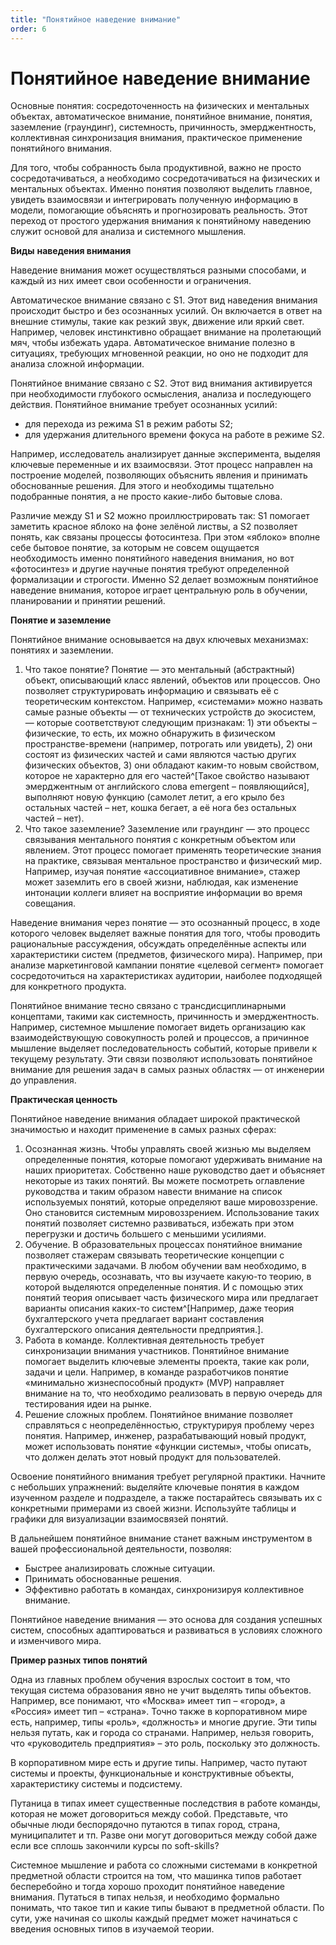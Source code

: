 ```yaml
---
title: "Понятийное наведение внимание"
order: 6
---
```


# Понятийное наведение внимание

Основные понятия: cосредоточенность на физических и ментальных объектах, автоматическое внимание, понятийное внимание, понятия, заземление (граундинг), системность, причинность, эмерджентность, коллективная синхронизация внимания, практическое применение понятийного внимания.

Для того, чтобы собранность была продуктивной, важно не просто сосредотачиваться, а необходимо сосредотачиваться на физических и ментальных объектах. Именно понятия позволяют выделить главное, увидеть взаимосвязи и интегрировать полученную информацию в модели, помогающие объяснять и прогнозировать реальность. Этот переход от простого удержания внимания к понятийному наведению служит основой для анализа и системного мышления.

**Виды** **наведения внимания**

Наведение внимания может осуществляться разными способами, и каждый из них имеет свои особенности и ограничения.

Автоматическое внимание связано с S1. Этот вид наведения внимания происходит быстро и без осознанных усилий. Он включается в ответ на внешние стимулы, такие как резкий звук, движение или яркий свет. Например, человек инстинктивно обращает внимание на пролетающий мяч, чтобы избежать удара. Автоматическое внимание полезно в ситуациях, требующих мгновенной реакции, но оно не подходит для анализа сложной информации.

Понятийное внимание связано с S2. Этот вид внимания активируется при необходимости глубокого осмысления, анализа и последующего действия. Понятийное внимание требует осознанных усилий:

* для перехода из режима S1 в режим работы S2;
* для удержания длительного времени фокуса на работе в режиме S2.

Например, исследователь анализирует данные эксперимента, выделяя ключевые переменные и их взаимосвязи. Этот процесс направлен на построение моделей, позволяющих объяснить явления и принимать обоснованные решения. Для этого и необходимы тщательно подобранные понятия, а не просто какие-либо бытовые слова.

Различие между S1 и S2 можно проиллюстрировать так: S1 помогает заметить красное яблоко на фоне зелёной листвы, а S2 позволяет понять, как связаны процессы фотосинтеза. При этом «яблоко» вполне себе бытовое понятие, за которым не совсем ощущается необходимость именно понятийного наведения внимания, но вот «фотосинтез» и другие научные понятия требуют определенной формализации и строгости. Именно S2 делает возможным понятийное наведение внимания, которое играет центральную роль в обучении, планировании и принятии решений.

**Понятие и заземление**

Понятийное внимание основывается на двух ключевых механизмах: понятиях и заземлении.

1. Что такое понятие? Понятие — это ментальный (абстрактный) объект, описывающий класс явлений, объектов или процессов. Оно позволяет структурировать информацию и связывать её с теоретическим контекстом. Например, «системами» можно назвать самые разные объекты — от технических устройств до экосистем, — которые соответствуют следующим признакам: 1) эти объекты – физические, то есть, их можно обнаружить в физическом пространстве-времени (например, потрогать или увидеть), 2) они состоят из физических частей и сами являются частью других физических объектов, 3) они обладают каким-то новым свойством, которое не характерно для его частей^[Такое свойство называют эмерджентным от английского слова emergent – появляющийся], выполняют новую функцию (самолет летит, а его крыло без остальных частей – нет, кошка бегает, а её нога без остальных частей – нет).
2. Что такое заземление? Заземление или граундинг — это процесс связывания ментального понятия с конкретным объектом или явлением. Этот процесс помогает применять теоретические знания на практике, связывая ментальное пространство и физический мир. Например, изучая понятие «ассоциативное внимание», стажер может заземлить его в своей жизни, наблюдая, как изменение интонации коллеги влияет на восприятие информации во время совещания.

Наведение внимания через понятие — это осознанный процесс, в ходе которого человек выделяет важные понятия для того, чтобы проводить рациональные рассуждения, обсуждать определённые аспекты или характеристики систем (предметов, физического мира). Например, при анализе маркетинговой кампании понятие «целевой сегмент» помогает сосредоточиться на характеристиках аудитории, наиболее подходящей для конкретного продукта.

Понятийное внимание тесно связано с трансдисциплинарными концептами, такими как системность, причинность и эмерджентность. Например, системное мышление помогает видеть организацию как взаимодействующую совокупность ролей и процессов, а причинное мышление выделяет последовательность событий, которые привели к текущему результату. Эти связи позволяют использовать понятийное внимание для решения задач в самых разных областях — от инженерии до управления.

**Практическая ценность**

Понятийное наведение внимания обладает широкой практической значимостью и находит применение в самых разных сферах:

1. Осознанная жизнь. Чтобы управлять своей жизнью мы выделяем определенные понятия, которые помогают удерживать внимание на наших приоритетах. Собственно наше руководство дает и объясняет некоторые из таких понятий. Вы можете посмотреть оглавление руководства и таким образом навести внимание на список используемых понятий, которые определяют ваше мировоззрение. Оно становится системным мировоззрением. Использование таких понятий позволяет системно развиваться, избежать при этом перегрузки и достичь большего с меньшими усилиями.
2. Обучение. В образовательных процессах понятийное внимание позволяет стажерам связывать теоретические концепции с практическими задачами. В любом обучении вам необходимо, в первую очередь, осознавать, что вы изучаете какую-то теорию, в которой выделяются определенные понятия. И с помощью этих понятий теория описывает часть физического мира или предлагает варианты описания каких-то систем^[Например, даже теория бухгалтерского учета предлагает вариант составления бухгалтерского описания деятельности предприятия.].
3. Работа в команде. Коллективная деятельность требует синхронизации внимания участников. Понятийное внимание помогает выделить ключевые элементы проекта, такие как роли, задачи и цели. Например, в команде разработчиков понятие «минимально жизнеспособный продукт» (MVP) направляет внимание на то, что необходимо реализовать в первую очередь для тестирования идеи на рынке.
4. Решение сложных проблем. Понятийное внимание позволяет справляться с неопределённостью, структурируя проблему через понятия. Например, инженер, разрабатывающий новый продукт, может использовать понятие «функции системы», чтобы описать, что должен делать этот новый продукт для пользователей.

Освоение понятийного внимания требует регулярной практики. Начните с небольших упражнений: выделяйте ключевые понятия в каждом изученном разделе и подразделе, а также постарайтесь связывать их с конкретными примерами из своей жизни. Используйте таблицы и графики для визуализации взаимосвязей понятий.

В дальнейшем понятийное внимание станет важным инструментом в вашей профессиональной деятельности, позволяя:

* Быстрее анализировать сложные ситуации.
* Принимать обоснованные решения.
* Эффективно работать в командах, синхронизируя коллективное внимание.

Понятийное наведение внимания — это основа для создания успешных систем, способных адаптироваться и развиваться в условиях сложного и изменчивого мира.

**Пример разных типов понятий**

Одна из главных проблем обучения взрослых состоит в том, что текущая система образования явно не учит выделять типы объектов. Например, все понимают, что «Москва» имеет тип – «город», а «Россия» имеет тип – «страна». Точно также в корпоративном мире есть, например, типы «роль», «должность» и многие другие. Эти типы нельзя путать, как и города со странами. Например, нельзя говорить, что «руководитель предприятия» – это роль, поскольку это должность.

В корпоративном мире есть и другие типы. Например, часто путают системы и проекты, функциональные и конструктивные объекты, характеристику системы и подсистему.

Путаница в типах имеет существенные последствия в работе команды, которая не может договориться между собой. Представьте, что обычные люди беспорядочно путаются в типах город, страна, муниципалитет и тп. Разве они могут договориться между собой даже если все сплошь закончили курсы по soft-skills?

Системное мышление и работа со сложными системами в конкретной предметной области строится на том, что машинка типов работает бесперебойно и тогда хорошо проходит понятийное наведение внимания. Путаться в типах нельзя, и необходимо формально понимать, что такое тип и какие типы бывают в предметной области. По сути, уже начиная со школы каждый предмет может начинаться с введения основных типов в изучаемой теории.